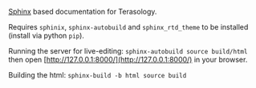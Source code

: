 [Sphinx](http://www.sphinx-doc.org) based documentation for Terasology.

Requires `sphinix`, `sphinx-autobuild` and `sphinx_rtd_theme` to be installed (install via python `pip`).

Running the server for live-editing: `sphinx-autobuild source build/html` then open [http://127.0.0.1:8000/](http://127.0.0.1:8000/) in your browser.

Building the html: `sphinx-build -b html source build`